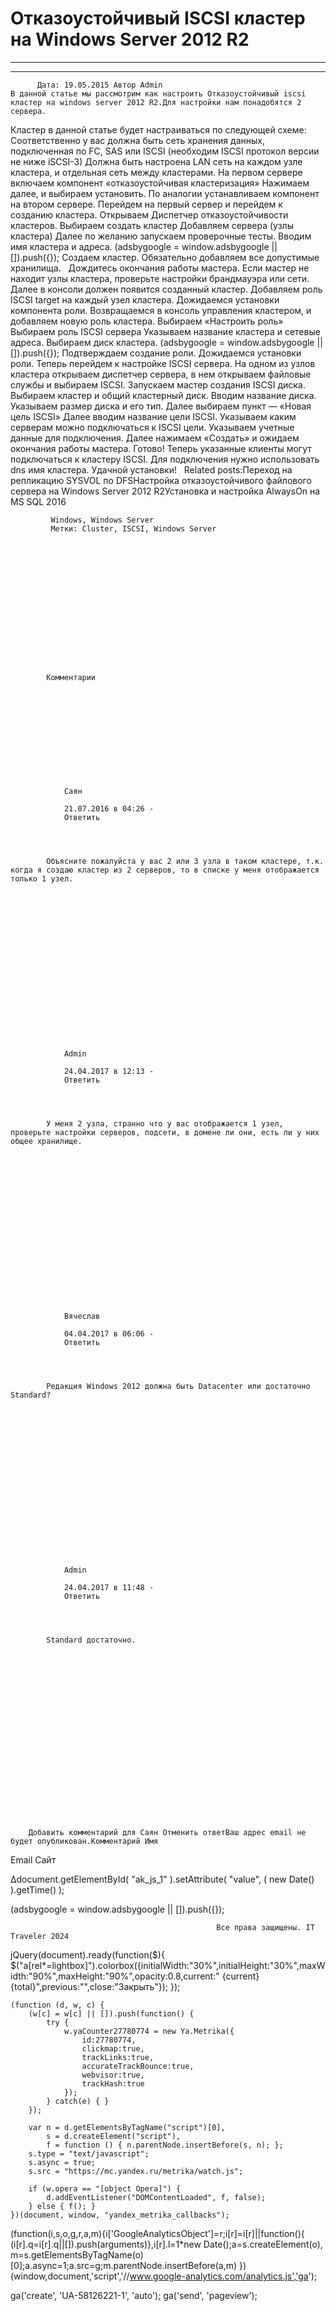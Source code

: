 #                 	Отказоустойчивый ISCSI кластер на Windows Server 2012 R2                	  
***            ***

			
            
		

    




	
    	  Дата: 19.05.2015 Автор Admin  
	В данной статье мы рассмотрим как настроить Отказоустойчивый iscsi кластер на windows server 2012 R2.Для настройки нам понадобятся 2 сервера.
Кластер в данной статье будет настраиваться по следующей схеме:
Соответственно у вас должна быть сеть хранения данных, подключенная по FC, SAS или ISCSI (необходим ISCSI протокол версии не ниже iSCSI-3)
Должна быть настроена LAN сеть на каждом узле кластера, и отдельная сеть между кластерами.
На первом сервере включаем компонент «отказоустойчивая кластеризация»
Нажимаем далее, и выбираем установить.
По аналогии устанавливаем компонент на втором сервере.
Перейдем на первый сервер и перейдем к созданию кластера.
Открываем Диспетчер отказоустойчивости кластеров.
Выбираем создать кластер
Добавляем сервера (узлы кластера)
Далее по желанию запускаем проверочные тесты.
Вводим имя кластера и адреса.
(adsbygoogle = window.adsbygoogle || []).push({});
Создаем кластер. Обязательно добавляем все допустимые хранилища.
 
Дождитесь окончания работы мастера. Если мастер не находит узлы кластера, проверьте настройки брандмауэра или сети.
 
Далее в консоли должен появится созданный кластер.
Добавляем роль ISCSI target на каждый узел кластера.
Дожидаемся установки компонента роли.
Возвращаемся в консоль управления кластером, и добавляем новую роль кластера.
Выбираем «Настроить роль»
Выбираем роль ISCSI сервера
Указываем название кластера и сетевые адреса.
Выбираем диск кластера.
(adsbygoogle = window.adsbygoogle || []).push({});
Подтверждаем создание роли.
Дожидаемся установки роли.
Теперь перейдем к настройке ISCSI сервера.
На одном из узлов кластера открываем диспетчер сервера, в нем открываем файловые службы и выбираем ISCSI.
Запускаем мастер создания ISCSI диска.
Выбираем кластер и общий кластерный диск.
Вводим название диска.
Указываем размер диска и его тип.
Далее выбираем пункт — «Новая цель ISCSI»
Далее вводим название цели ISCSI.
Указываем каким серверам можно подключаться к ISCSI цели.
Указываем учетные данные для подключения.
Далее нажимаем «Создать» и ожидаем окончания работы мастера.
Готово! Теперь указанные клиенты могут подключаться к кластеру ISCSI. Для подключения нужно использовать dns имя кластера.
Удачной установки!
 
Related posts:Переход на репликацию SYSVOL по DFSНастройка отказоустойчивого файлового сервера на Windows Server 2012 R2Установка и настройка AlwaysOn на MS SQL 2016
        
             Windows, Windows Server 
             Метки: Cluster, ISCSI, Windows Server  
        
            
        
    



                        
                    
                    
                
        
                
	
    	
        
        	Комментарии
        
		
		 
    
    
        
                    
         
        
            
            
                
                Саян
                  
                21.07.2016 в 04:26 - 
                Ответить                                
                
            
    
                      
            Объясните пожалуйста у вас 2 или 3 узла в таком кластере, т.к. когда я создаю кластер из 2 серверов, то в списке у меня отображается только 1 узел.
          
        
        
        


    
    

 
    
    
        
                    
         
        
            
            
                
                Admin
                  
                24.04.2017 в 12:13 - 
                Ответить                                
                
            
    
                      
            У меня 2 узла, странно что у вас отображается 1 узел, проверьте настройки серверов, подсети, в домене ли они, есть ли у них общее хранилище.
          
        
        
        


    
    

 
    
    
        
                    
         
        
            
            
                
                Вячеслав
                  
                04.04.2017 в 06:06 - 
                Ответить                                
                
            
    
                      
            Редакция Windows 2012 должна быть Datacenter или достаточно Standard?
          
        
        
        


    
    

 
    
    
        
                    
         
        
            
            
                
                Admin
                  
                24.04.2017 в 11:48 - 
                Ответить                                
                
            
    
                      
            Standard достаточно.
          
        
        
        


    
    

	
    








	
		
		Добавить комментарий для Саян Отменить ответВаш адрес email не будет опубликован.Комментарий Имя 
Email 
Сайт 
 
&#916;document.getElementById( "ak_js_1" ).setAttribute( "value", ( new Date() ).getTime() );	
	


<ins class="adsbygoogle"
     style="display:block"
     data-ad-client="ca-pub-1890562251101921"
     data-ad-slot="9117958896"
     data-ad-format="auto">

(adsbygoogle = window.adsbygoogle || []).push({});





			
        
        

		

        

           
    
    


  


	
    

		
        
             
			

                

                    
                                                  Все права защищены. IT Traveler 2024 
                         
                        
																														                    
                    

				
                
                
    
			
		                            
	

	
                
                
			
                
		
        
	
    


jQuery(document).ready(function($){
  $("a[rel*=lightbox]").colorbox({initialWidth:"30%",initialHeight:"30%",maxWidth:"90%",maxHeight:"90%",opacity:0.8,current:" {current}  {total}",previous:"",close:"Закрыть"});
});
  



    (function (d, w, c) {
        (w[c] = w[c] || []).push(function() {
            try {
                w.yaCounter27780774 = new Ya.Metrika({
                    id:27780774,
                    clickmap:true,
                    trackLinks:true,
                    accurateTrackBounce:true,
                    webvisor:true,
                    trackHash:true
                });
            } catch(e) { }
        });

        var n = d.getElementsByTagName("script")[0],
            s = d.createElement("script"),
            f = function () { n.parentNode.insertBefore(s, n); };
        s.type = "text/javascript";
        s.async = true;
        s.src = "https://mc.yandex.ru/metrika/watch.js";

        if (w.opera == "[object Opera]") {
            d.addEventListener("DOMContentLoaded", f, false);
        } else { f(); }
    })(document, window, "yandex_metrika_callbacks");





  (function(i,s,o,g,r,a,m){i['GoogleAnalyticsObject']=r;i[r]=i[r]||function(){
  (i[r].q=i[r].q||[]).push(arguments)},i[r].l=1*new Date();a=s.createElement(o),
  m=s.getElementsByTagName(o)[0];a.async=1;a.src=g;m.parentNode.insertBefore(a,m)
  })(window,document,'script','//www.google-analytics.com/analytics.js','ga');

  ga('create', 'UA-58126221-1', 'auto');
  ga('send', 'pageview');






